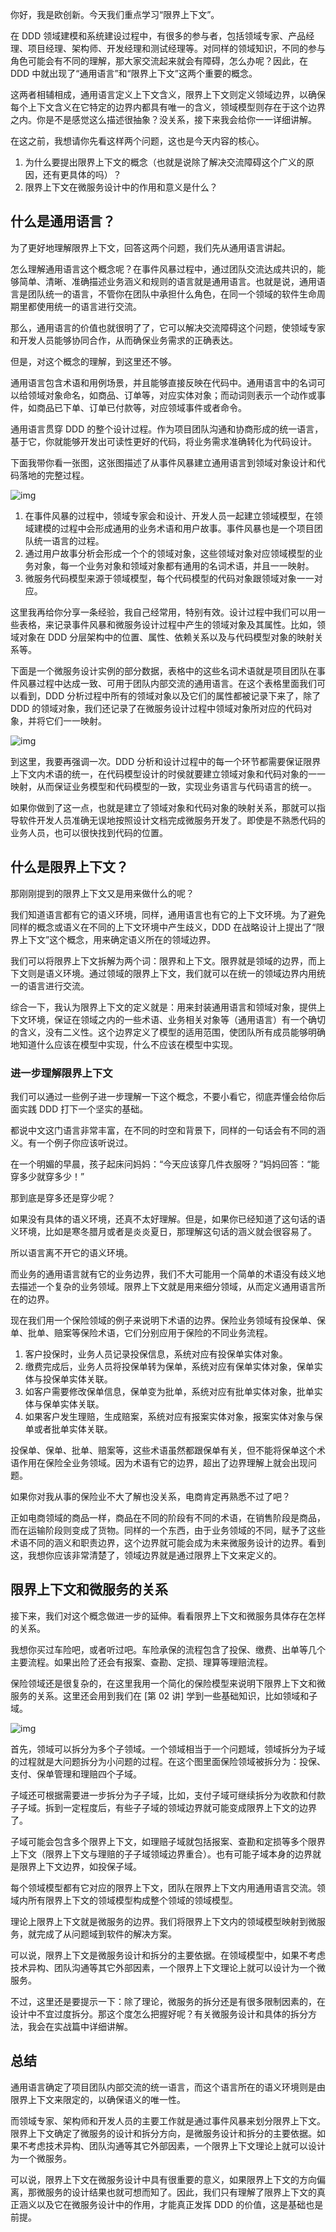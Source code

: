 你好，我是欧创新。今天我们重点学习“限界上下文”。

在 DDD 领域建模和系统建设过程中，有很多的参与者，包括领域专家、产品经理、项目经理、架构师、开发经理和测试经理等。对同样的领域知识，不同的参与角色可能会有不同的理解，那大家交流起来就会有障碍，怎么办呢？因此，在 DDD 中就出现了“通用语言”和“限界上下文”这两个重要的概念。

这两者相辅相成，通用语言定义上下文含义，限界上下文则定义领域边界，以确保每个上下文含义在它特定的边界内都具有唯一的含义，领域模型则存在于这个边界之内。你是不是感觉这么描述很抽象？没关系，接下来我会给你一一详细讲解。

在这之前，我想请你先看这样两个问题，这也是今天内容的核心。

1. 为什么要提出限界上下文的概念（也就是说除了解决交流障碍这个广义的原因，还有更具体的吗）？
1. 限界上下文在微服务设计中的作用和意义是什么？

## 什么是通用语言？

为了更好地理解限界上下文，回答这两个问题，我们先从通用语言讲起。

怎么理解通用语言这个概念呢？在事件风暴过程中，通过团队交流达成共识的，能够简单、清晰、准确描述业务涵义和规则的语言就是通用语言。也就是说，通用语言是团队统一的语言，不管你在团队中承担什么角色，在同一个领域的软件生命周期里都使用统一的语言进行交流。

那么，通用语言的价值也就很明了了，它可以解决交流障碍这个问题，使领域专家和开发人员能够协同合作，从而确保业务需求的正确表达。

但是，对这个概念的理解，到这里还不够。

通用语言包含术语和用例场景，并且能够直接反映在代码中。通用语言中的名词可以给领域对象命名，如商品、订单等，对应实体对象；而动词则表示一个动作或事件，如商品已下单、订单已付款等，对应领域事件或者命令。

通用语言贯穿 DDD 的整个设计过程。作为项目团队沟通和协商形成的统一语言，基于它，你就能够开发出可读性更好的代码，将业务需求准确转化为代码设计。

下面我带你看一张图，这张图描述了从事件风暴建立通用语言到领域对象设计和代码落地的完整过程。

![img](assets/69f44e120de5019c0fbff4d3fbc0afee.png)

1. 在事件风暴的过程中，领域专家会和设计、开发人员一起建立领域模型，在领域建模的过程中会形成通用的业务术语和用户故事。事件风暴也是一个项目团队统一语言的过程。
1. 通过用户故事分析会形成一个个的领域对象，这些领域对象对应领域模型的业务对象，每一个业务对象和领域对象都有通用的名词术语，并且一一映射。
1. 微服务代码模型来源于领域模型，每个代码模型的代码对象跟领域对象一一对应。

这里我再给你分享一条经验，我自己经常用，特别有效。设计过程中我们可以用一些表格，来记录事件风暴和微服务设计过程中产生的领域对象及其属性。比如，领域对象在 DDD 分层架构中的位置、属性、依赖关系以及与代码模型对象的映射关系等。

下面是一个微服务设计实例的部分数据，表格中的这些名词术语就是项目团队在事件风暴过程中达成一致、可用于团队内部交流的通用语言。在这个表格里面我们可以看到，DDD 分析过程中所有的领域对象以及它们的属性都被记录下来了，除了 DDD 的领域对象，我们还记录了在微服务设计过程中领域对象所对应的代码对象，并将它们一一映射。

![img](assets/09ca1ccc982d02634a856b2e80cf24b8.jpg)

到这里，我要再强调一次。DDD 分析和设计过程中的每一个环节都需要保证限界上下文内术语的统一，在代码模型设计的时侯就要建立领域对象和代码对象的一一映射，从而保证业务模型和代码模型的一致，实现业务语言与代码语言的统一。

如果你做到了这一点，也就是建立了领域对象和代码对象的映射关系，那就可以指导软件开发人员准确无误地按照设计文档完成微服务开发了。即使是不熟悉代码的业务人员，也可以很快找到代码的位置。

## 什么是限界上下文？

那刚刚提到的限界上下文又是用来做什么的呢？

我们知道语言都有它的语义环境，同样，通用语言也有它的上下文环境。为了避免同样的概念或语义在不同的上下文环境中产生歧义，DDD 在战略设计上提出了“限界上下文”这个概念，用来确定语义所在的领域边界。

我们可以将限界上下文拆解为两个词：限界和上下文。限界就是领域的边界，而上下文则是语义环境。通过领域的限界上下文，我们就可以在统一的领域边界内用统一的语言进行交流。

综合一下，我认为限界上下文的定义就是：用来封装通用语言和领域对象，提供上下文环境，保证在领域之内的一些术语、业务相关对象等（通用语言）有一个确切的含义，没有二义性。这个边界定义了模型的适用范围，使团队所有成员能够明确地知道什么应该在模型中实现，什么不应该在模型中实现。

### 进一步理解限界上下文

我们可以通过一些例子进一步理解一下这个概念，不要小看它，彻底弄懂会给你后面实践 DDD 打下一个坚实的基础。

都说中文这门语言非常丰富，在不同的时空和背景下，同样的一句话会有不同的涵义。有一个例子你应该听说过。

在一个明媚的早晨，孩子起床问妈妈：“今天应该穿几件衣服呀？”妈妈回答：“能穿多少就穿多少！”

那到底是穿多还是穿少呢？

如果没有具体的语义环境，还真不太好理解。但是，如果你已经知道了这句话的语义环境，比如是寒冬腊月或者是炎炎夏日，那理解这句话的涵义就会很容易了。

所以语言离不开它的语义环境。

而业务的通用语言就有它的业务边界，我们不大可能用一个简单的术语没有歧义地去描述一个复杂的业务领域。限界上下文就是用来细分领域，从而定义通用语言所在的边界。

现在我们用一个保险领域的例子来说明下术语的边界。保险业务领域有投保单、保单、批单、赔案等保险术语，它们分别应用于保险的不同业务流程。

1. 客户投保时，业务人员记录投保信息，系统对应有投保单实体对象。
1. 缴费完成后，业务人员将投保单转为保单，系统对应有保单实体对象，保单实体与投保单实体关联。
1. 如客户需要修改保单信息，保单变为批单，系统对应有批单实体对象，批单实体与保单实体关联。
1. 如果客户发生理赔，生成赔案，系统对应有报案实体对象，报案实体对象与保单或者批单实体关联。

投保单、保单、批单、赔案等，这些术语虽然都跟保单有关，但不能将保单这个术语作用在保险全业务领域。因为术语有它的边界，超出了边界理解上就会出现问题。

如果你对我从事的保险业不大了解也没关系，电商肯定再熟悉不过了吧？

正如电商领域的商品一样，商品在不同的阶段有不同的术语，在销售阶段是商品，而在运输阶段则变成了货物。同样的一个东西，由于业务领域的不同，赋予了这些术语不同的涵义和职责边界，这个边界就可能会成为未来微服务设计的边界。看到这，我想你应该非常清楚了，领域边界就是通过限界上下文来定义的。

## 限界上下文和微服务的关系

接下来，我们对这个概念做进一步的延伸。看看限界上下文和微服务具体存在怎样的关系。

我想你买过车险吧，或者听过吧。车险承保的流程包含了投保、缴费、出单等几个主要流程。如果出险了还会有报案、查勘、定损、理算等理赔流程。

保险领域还是很复杂的，在这里我用一个简化的保险模型来说明下限界上下文和微服务的关系。这里还会用到我们在 \[第 02 讲\] 学到一些基础知识，比如领域和子域。

![img](assets/4c26f42d035da0cd5cbe1f25c48c205b.jpg)

首先，领域可以拆分为多个子领域。一个领域相当于一个问题域，领域拆分为子域的过程就是大问题拆分为小问题的过程。在这个图里面保险领域被拆分为：投保、支付、保单管理和理赔四个子域。

子域还可根据需要进一步拆分为子子域，比如，支付子域可继续拆分为收款和付款子子域。拆到一定程度后，有些子子域的领域边界就可能变成限界上下文的边界了。

子域可能会包含多个限界上下文，如理赔子域就包括报案、查勘和定损等多个限界上下文（限界上下文与理赔的子子域领域边界重合）。也有可能子域本身的边界就是限界上下文边界，如投保子域。

每个领域模型都有它对应的限界上下文，团队在限界上下文内用通用语言交流。领域内所有限界上下文的领域模型构成整个领域的领域模型。

理论上限界上下文就是微服务的边界。我们将限界上下文内的领域模型映射到微服务，就完成了从问题域到软件的解决方案。

可以说，限界上下文是微服务设计和拆分的主要依据。在领域模型中，如果不考虑技术异构、团队沟通等其它外部因素，一个限界上下文理论上就可以设计为一个微服务。

不过，这里还是要提示一下：除了理论，微服务的拆分还是有很多限制因素的，在设计中不宜过度拆分。那这个度怎么把握好呢？有关微服务设计和具体的拆分方法，我会在实战篇中详细讲解。

## 总结

通用语言确定了项目团队内部交流的统一语言，而这个语言所在的语义环境则是由限界上下文来限定的，以确保语义的唯一性。

而领域专家、架构师和开发人员的主要工作就是通过事件风暴来划分限界上下文。限界上下文确定了微服务的设计和拆分方向，是微服务设计和拆分的主要依据。如果不考虑技术异构、团队沟通等其它外部因素，一个限界上下文理论上就可以设计为一个微服务。

可以说，限界上下文在微服务设计中具有很重要的意义，如果限界上下文的方向偏离，那微服务的设计结果也就可想而知了。因此，我们只有理解了限界上下文的真正涵义以及它在微服务设计中的作用，才能真正发挥 DDD 的价值，这是基础也是前提。
